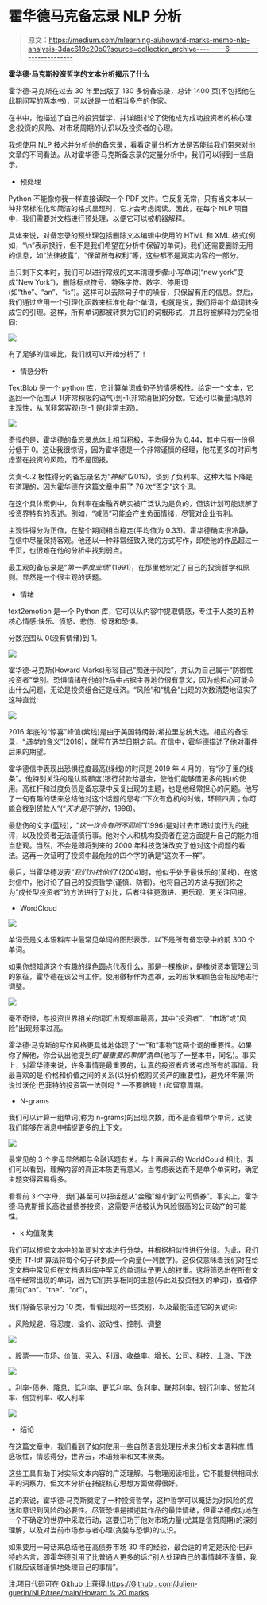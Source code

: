 # 霍华德马克备忘录 NLP 分析

> 原文：<https://medium.com/mlearning-ai/howard-marks-memo-nlp-analysis-3dac619c20b0?source=collection_archive---------6----------------------->

**霍华德·马克斯投资哲学的文本分析揭示了什么**

霍华德·马克斯在过去 30 年里出版了 130 多份备忘录，总计 1400 页(不包括他在此期间写的两本书)，可以说是一位相当多产的作家。

在书中，他描述了自己的投资哲学，并详细讨论了使他成为成功投资者的核心理念:投资的风险、对市场周期的认识以及投资者的心理。

我想使用 NLP 技术并分析他的备忘录，看看定量分析方法是否能给我们带来对他文章的不同看法。从对霍华德·马克斯备忘录的定量分析中，我们可以得到一些启示。

*   预处理

Python 不能像你我一样直接读取一个 PDF 文件。它反复无常，只有当文本以一种非常标准化和简洁的格式呈现时，它才会考虑阅读。因此，在每个 NLP 项目中，我们需要对文档进行预处理，以便它可以被机器解释。

具体来说，对备忘录的预处理包括删除文本编辑中使用的 HTML 和 XML 格式(例如，“\n”表示换行，但不是我们希望在分析中保留的单词)。我们还需要删除无用的信息，如“法律披露”，“保留所有权利”等，这些都不是真实内容的一部分。

当只剩下文本时，我们可以进行常规的文本清理步骤:小写单词(“new york”变成“New York”)，删除标点符号、特殊字符、数字、停用词(如“the”、“an”、“is”)。这样可以去除句子中的噪音，只保留有用的信息。然后，我们通过应用一个引理化函数来标准化每个单词，也就是说，我们将每个单词转换成它的引理。这样，所有单词都被转换为它们的词根形式，并且将被解释为完全相同:

![](img/299c9e781dfb7c6d40395f04f9900862.png)

有了足够的信噪比，我们就可以开始分析了！

*   情感分析

TextBlob 是一个 python 库，它计算单词或句子的情感极性。给定一个文本，它返回一个范围从 1(非常积极的语气)到-1(非常消极)的分数。它还可以衡量消息的主观性，从 1(非常客观)到-1 是(非常主观)。

![](img/95e61b122e30776afccf16b23b7a6296.png)

奇怪的是，霍华德的备忘录总体上相当积极，平均得分为 0.44，其中只有一份得分低于 0。这让我很惊讶，因为霍华德是一个非常谨慎的经理，他花更多的时间考虑潜在投资的风险，而不是回报。

负责-0.2 极性得分的备忘录名为“*神秘*”(2019)，谈到了负利率。这种大幅下降是有道理的，因为霍华德在这篇文章中用了 76 次“否定”这个词。

在这个具体案例中，负利率在金融界确实被广泛认为是负的，但该计划可能误解了投资界特有的表述。例如，“减债”可能会产生负面情绪，尽管对企业有利。

主观性得分为正值，在整个期间相当稳定(平均值为 0.33)。霍华德确实很冷静，在信中尽量保持客观。他还以一种非常细致入微的方式写作，即使他的作品超过一千页，也很难在他的分析中找到弱点。

最主观的备忘录是“*第一季度业绩*”(1991)，在那里他制定了自己的投资哲学和原则。显然是一个很主观的话题。

*   情绪

text2emotion 是一个 Python 库，它可以从内容中提取情感，专注于人类的五种核心情感:快乐、愤怒、悲伤、惊讶和恐惧。

分数范围从 0(没有情绪)到 1。

![](img/7cb0a934821901c0bb054fd0ef1405c5.png)

霍华德·马克斯(Howard Marks)形容自己“痴迷于风险”，并认为自己属于“防御性投资者”类别。恐惧情绪在他的作品中占据主导地位很有意义，因为他担心可能会出什么问题，无论是投资组合还是经济。“风险”和“机会”出现的次数清楚地证实了这种直觉:

![](img/783ea8922473faae939c6c1d18e44d60.png)

2016 年底的“惊喜”峰值(紫线)是由于美国特朗普/希拉里总统大选。相应的备忘录，“*选举*的含义”(2016)，就写在选举日期之前。在信中，霍华德描述了他对事件后果的期望。

霍华德信中表现出恐惧程度最高(绿线)的时间是 2019 年 4 月的，有“沙子里的线条”。他特别关注的是认购额度(银行贷款给基金，使他们能够借更多的钱)的使用。高杠杆和过度负债是备忘录中反复出现的主题，也是他经常担心的问题。他写了一句有趣的话来总结他对这个话题的思考:“下次有危机的时候，环顾四周；你可能会找到贷款人”(“*天才是不够的*，1998)。

最悲伤的文字(蓝线)，“*这一次会有所不同吗*”(1996)是对过去市场过度行为的批评，以及投资者无法谨慎行事。他对个人和机构投资者在这方面提升自己的能力相当悲观。当然，不会是即将到来的 2000 年科技泡沫改变了他对这个问题的看法。这再一次证明了投资中最危险的四个字的确是“这次不一样”。

最后，当霍华德发表“*我们对抗他们*”(2004)时，他似乎处于最快乐的(黄线)，在这封信中，他讨论了自己的投资哲学(谨慎、防御)。他将自己的方法与我们称之为“成长型投资者”的方法进行了对比，后者往往更激进、更乐观、更关注回报。

*   WordCloud

![](img/f80863c8f9036e13d39990914de2e854.png)

单词云是文本语料库中最常见单词的图形表示。以下是所有备忘录中的前 300 个单词。

如果你想知道这个有趣的绿色圆点代表什么，那是一棵橡树，是橡树资本管理公司的象征，霍华德在该公司工作。使用徽标作为遮罩，云的形状和颜色会相应地进行调整。

![](img/06ba18f11166a3b0b786d25faed8522c.png)

毫不奇怪，与投资世界相关的词汇出现频率最高，其中“投资者”、“市场”或“风险”出现频率过高。

霍华德·马克斯的写作风格更具体地体现了“一”和“事物”这两个词的重要性。如果你了解他，你会认出他提到的“*最重要的事情*”清单(他写了一整本书，同名)。事实上，对霍华德来说，许多事情是最重要的，认真的投资者应该考虑所有的事情。我最喜欢的是:价格和价值之间的关系(以好价格购买资产的重要性)，避免坏年景(听说过沃伦·巴菲特的投资第一法则吗？—不要赔钱！)和留意周期。

*   N-grams

我们可以计算一组单词(称为 n-grams)的出现次数，而不是查看单个单词，这使我们能够在消息中捕捉更多的上下文。

![](img/6426a0c3ddde323925ba567c43ee2a67.png)

最常见的 3 个字母显然都与金融话题有关。与上面展示的 WorldCould 相比，我们可以看到，理解内容的真正本质更有意义。当考虑表达而不是单个单词时，确定主题变得容易得多。

看看前 3 个字母，我们甚至可以把话题从“金融”缩小到“公司债券”。事实上，霍华德·马克斯擅长高收益债券投资，这需要评估被认为风险很高的公司破产的可能性。

*   k 均值聚类

我们可以根据文本中的单词对文本进行分类，并根据相似性进行分组。为此，我们使用 Tf-Idf 算法将每个句子转换成一个向量(一列数字)。这仅仅意味着我们对在给定文档中常见但在文档语料库中罕见的单词给予更大的权重。这将筛选出在所有文档中经常出现的单词，因为它们共享相同的主题(与此处投资相关的单词)，或者停用词(“an”、“the”、“or”)。

我们将备忘录分为 10 类，看看出现的一些类别，以及最能描述它的关键词:

。风险规避、容忍度、溢价、波动性、控制、调整

![](img/d625c7b33a55aba79ca18002db722eb5.png)

。股票——市场、价值、买入、利润、收益率、增长、公司、科技、上涨、下跌

![](img/7364300a9960509ce9bac48c83136993.png)

。利率-债券、降息、低利率、更低利率、负利率、联邦利率、银行利率、贷款利率、信贷利率、收入利率

![](img/54ccf6f635d3566cc24c361c5a23b385.png)

*   结论

在这篇文章中，我们看到了如何使用一些自然语言处理技术来分析文本语料库:情感极性，情感得分，世界云，术语频率和文本聚类。

这些工具有助于对实际文本内容的广泛理解。与物理阅读相比，它不能提供相同水平的洞察力，但文本分析在捕捉核心思想方面做得很好。

总的来说，霍华德·马克斯奠定了一种投资哲学，这种哲学可以概括为对风险的痴迷和意识到风险的必要性。尽管恐惧是描述其作品的最佳情绪，但霍华德成功地在一个不确定的世界中采取行动，这要归功于他对市场力量(尤其是信贷周期)的深刻理解，以及对当前市场参与者心理(贪婪与恐惧)的认识。

如果要用一句话来总结他在高债券市场 30 年的经验，最合适的肯定是沃伦·巴菲特的名言，即霍华德引用了比普通人更多的话:“别人处理自己的事情越不谨慎，我们就应该越谨慎地处理自己的事情”。

注:项目代码可在 Github 上获得:[https://Github . com/Julien-guerin/NLP/tree/main/Howard % 20 marks](https://github.com/julien-guerin/NLP/tree/main/Howard%20Marks)